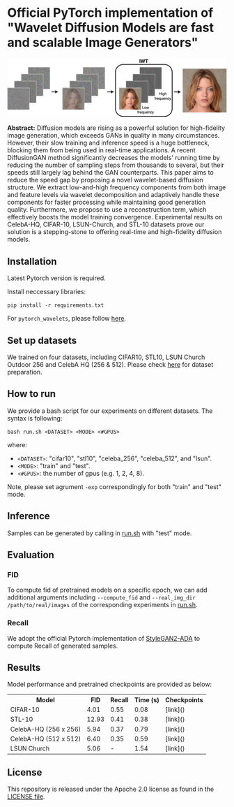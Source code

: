 # Official PyTorch implementation of "Wavelet Diffusion Models are fast and scalable Image Generators"

<!-- <div align="center">
  <a href="https://xavierxiao.github.io/" target="_blank">Zhisheng&nbsp;Xiao</a> &emsp; <b>&middot;</b> &emsp;
  <a href="https://karstenkreis.github.io/" target="_blank">Karsten&nbsp;Kreis</a> &emsp; <b>&middot;</b> &emsp;
  <a href="http://latentspace.cc/arash_vahdat/" target="_blank">Arash&nbsp;Vahdat</a>
  <br> <br>
  <a href="https://nvlabs.github.io/denoising-diffusion-gan/" target="_blank">Project&nbsp;Page</a>
</div>
<br>
<br> -->

<div align="center">
    <img width="1000" alt="teaser" src="assets/single_wavelet.png"/>
</div>

**Abstract:**
Diffusion models are rising as a powerful solution for high-fidelity image generation, which exceeds GANs in quality in many circumstances. However, their slow training and inference speed is a huge bottleneck, blocking them from being used in real-time applications. A recent DiffusionGAN method significantly decreases the models' running time by reducing the number of sampling steps from thousands to several, but their speeds still largely lag behind the GAN counterparts. This paper aims to reduce the speed gap by proposing a novel wavelet-based diffusion structure. We extract low-and-high frequency components from both image and feature levels via wavelet decomposition and adaptively handle these components for faster processing while maintaining good generation quality. Furthermore, we propose to use a reconstruction term, which effectively boosts the model training convergence. Experimental results on CelebA-HQ, CIFAR-10, LSUN-Church, and STL-10 datasets prove our solution is a stepping-stone to offering real-time and high-fidelity diffusion models.

## Installation ##
Latest Pytorch version is required. 

Install neccessary libraries:
```
pip install -r requirements.txt
```
For `pytorch_wavelets`, please follow [here](https://github.com/fbcotter/pytorch_wavelets.git).

## Set up datasets ##
We trained on four datasets, including CIFAR10, STL10, LSUN Church Outdoor 256 and CelebA HQ (256 & 512). 
Please check [here](https://github.com/NVlabs/NVAE#set-up-file-paths-and-data) for dataset preparation.


## How to run ##
We provide a bash script for our experiments on different datasets. The syntax is following:
```
bash run.sh <DATASET> <MODE> <#GPUS>
```
where: 
- `<DATASET>`: "cifar10", "stl10", "celeba_256", "celeba_512", and "lsun".
- `<MODE>`: "train" and "test".
- `<#GPUS>`: the number of gpus (e.g. 1, 2, 4, 8).

Note, please set agrument `-exp` correspondingly for both "train" and "test" mode.

## Inference ##
Samples can be generated by calling in [run.sh](./run.sh) with "test" mode.

## Evaluation ##
### FID ###
To compute fid of pretrained models on a specific epoch, we can add additional arguments including ```--compute_fid``` and ```--real_img_dir /path/to/real/images``` of the corresponding experiments in [run.sh](./run.sh).

### Recall ###
We adopt the official Pytorch implementation of [StyleGAN2-ADA](https://github.com/NVlabs/stylegan2-ada-pytorch.git) to compute Recall of generated samples.

## Results ##
Model performance and pretrained checkpoints are provided as below:
<table>
  <tr>
    <th>Model</th>
    <th>FID</th>
    <th>Recall</th>
    <th>Time (s)</th>
    <th>Checkpoints</th>
  </tr>
  <tr>
    <td>CIFAR-10</td>
    <td>4.01</td>
    <td>0.55</td>
    <td>0.08</td>
    <td>[link]()</td>
  </tr>
  <tr>
    <td>STL-10</td>
    <td>12.93</td>
    <td>0.41</td>
    <td>0.38</td>
    <td>[link]()</td>
  </tr>
  <tr>
    <td>CelebA-HQ (256 x 256) </td>
    <td>5.94</td>
    <td>0.37</td>
    <td>0.79</td>
    <td>[link]()</td>
  </tr>
  <tr>
    <td>CelebA-HQ (512 x 512) </td>
    <td>6.40</td>
    <td>0.35</td>
    <td>0.59</td>
    <td>[link]()</td>
  </tr>
  <tr>
    <td>LSUN Church</td>
    <td>5.06</td>
    <td>-</td>
    <td>1.54</td>
    <td>[link]()</td>
  </tr>
</table>

## License ##
This repository is released under the Apache 2.0 license as found in the [LICENSE file](./LICENSE).

<!-- ## Bibtex ##
Cite our paper using the following bibtex item:

```
@inproceedings{
xiao2022tackling,
title={Tackling the Generative Learning Trilemma with Denoising Diffusion GANs},
author={Zhisheng Xiao and Karsten Kreis and Arash Vahdat},
booktitle={International Conference on Learning Representations},
year={2022}
}
``` -->
